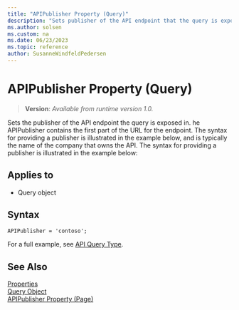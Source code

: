 ```yaml
---
title: "APIPublisher Property (Query)"
description: "Sets publisher of the API endpoint that the query is exposed in."
ms.author: solsen
ms.custom: na
ms.date: 06/23/2023
ms.topic: reference
author: SusanneWindfeldPedersen
---
```

 
# APIPublisher Property (Query)
> **Version**: _Available from runtime version 1.0._

<!-- this topic is manually created, parent node is devenv-apipublisher-property.md -->

Sets the publisher of the API endpoint the query is exposed in. he APIPublisher contains the first part of the URL for the endpoint. The syntax for providing a publisher is illustrated in the example below, and is typically the name of the company that owns the API. The syntax for providing a publisher is illustrated in the example below:

## Applies to  

- Query object 

## Syntax
```AL
APIPublisher = 'contoso';
```

For a full example, see [API Query Type](../devenv-api-querytype.md).


## See Also  
[Properties](devenv-properties.md)   
[Query Object](../devenv-query-object.md)  
[APIPublisher Property (Page)](devenv-apipublisher-page-property.md)  
